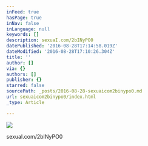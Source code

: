 ```yaml
---
inFeed: true
hasPage: true
inNav: false
inLanguage: null
keywords: []
description: sexuaI.com/2bINyPO0
datePublished: '2016-08-28T17:14:58.019Z'
dateModified: '2016-08-28T17:10:26.304Z'
title: ''
author: []
via: {}
authors: []
publisher: {}
starred: false
sourcePath: _posts/2016-08-28-sexuaicom2binypo0.md
url: sexuaicom2binypo0/index.html
_type: Article

---
```

![](https://the-grid-user-content.s3-us-west-2.amazonaws.com/c51640bd-8fb1-4f6d-b1fd-a81d703cfaa0.jpg)

sexuaI.com/2bINyPO0